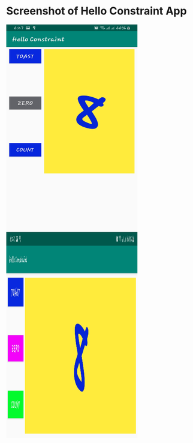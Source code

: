 # Screenshot of Hello Constraint App
<img src="HelloConstraint/Screenshot1_Hello%20Constraint.jpg" width="350" height="550" />

<img src="HelloConstraint/Screenshot2_Hello%20Constraint.jpg" width="350" height="550" />
